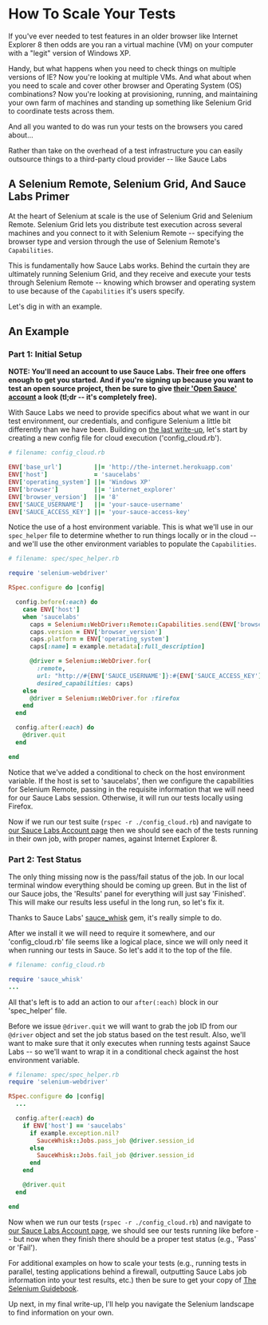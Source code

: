 # How To Scale Your Tests

If you've ever needed to test features in an older browser like Internet Explorer 8 then odds are you ran a virtual machine (VM) on your computer with a "legit" version of Windows XP.

Handy, but what happens when you need to check things on multiple versions of IE? Now you're looking at multiple VMs. And what about when you need to scale and cover other browser and Operating System (OS) combinations? Now you're looking at provisioning, running, and maintaining your own farm of machines and standing up something like Selenium Grid to coordinate tests across them.

And all you wanted to do was run your tests on the browsers you cared about...

Rather than take on the overhead of a test infrastructure you can easily outsource things to a third-party cloud provider -- like Sauce Labs

## A Selenium Remote, Selenium Grid, And Sauce Labs Primer

At the heart of Selenium at scale is the use of Selenium Grid and Selenium Remote. Selenium Grid lets you distribute test execution across several machines and you connect to it with Selenium Remote -- specifying the browser type and version through the use of Selenium Remote's `Capabilities`.

This is fundamentally how Sauce Labs works. Behind the curtain they are ultimately running Selenium Grid, and they receive and execute your tests through Selenium Remote -- knowing which browser and operating system to use because of the `Capabilities` it's users specify.

Let's dig in with an example.

## An Example

### Part 1: Initial Setup

__NOTE: You'll need an account to use Sauce Labs. Their free one offers enough to get you started. And if you're signing up because you want to test an open source project, then be sure to give [their 'Open Sauce' account](https://saucelabs.com/opensauce) a look (tl;dr -- it's completely free).__

With Sauce Labs we need to provide specifics about what we want in our test environment, our credentials, and configure Selenium a little bit differently than we have been. Building on [the last write-up](http://sauceio.com/index.php/2014/03/getting-started-with-selenium-chapter-6-packaging-for-use/), let's start by creating a new config file for cloud execution ('config_cloud.rb').

```ruby
# filename: config_cloud.rb

ENV['base_url']         ||= 'http://the-internet.herokuapp.com'
ENV['host']             = 'saucelabs'
ENV['operating_system'] ||= 'Windows XP'
ENV['browser']          ||= 'internet_explorer'
ENV['browser_version']  ||= '8'
ENV['SAUCE_USERNAME']   ||= 'your-sauce-username'
ENV['SAUCE_ACCESS_KEY'] ||= 'your-sauce-access-key'
```

Notice the use of a host environment variable. This is what we'll use in our `spec_helper` file to determine whether to run things locally or in the cloud -- and we'll use the other environment variables to populate the `Capabilities`.

```ruby
# filename: spec/spec_helper.rb

require 'selenium-webdriver'

RSpec.configure do |config|

  config.before(:each) do
    case ENV['host']
    when 'saucelabs'
      caps = Selenium::WebDriver::Remote::Capabilities.send(ENV['browser'])
      caps.version = ENV['browser_version']
      caps.platform = ENV['operating_system']
      caps[:name] = example.metadata[:full_description]

      @driver = Selenium::WebDriver.for(
        :remote,
        url: "http://#{ENV['SAUCE_USERNAME']}:#{ENV['SAUCE_ACCESS_KEY']}@ondemand.saucelabs.com:80/wd/hub",
        desired_capabilities: caps)
    else
      @driver = Selenium::WebDriver.for :firefox
    end
  end

  config.after(:each) do
    @driver.quit
  end

end
```

Notice that we've added a conditional to check on the host environment variable. If the host is set to 'saucelabs', then we configure the capabilities for Selenium Remote, passing in the requisite information that we will need for our Sauce Labs session. Otherwise, it will run our tests locally using Firefox.

Now if we run our test suite (`rspec -r ./config_cloud.rb`) and navigate to [our Sauce Labs Account page](https://saucelabs.com/account) then we should see each of the tests running in their own job, with proper names, against Internet Explorer 8.

### Part 2: Test Status

The only thing missing now is the pass/fail status of the job. In our local terminal window everything should be coming up green. But in the list of our Sauce jobs, the 'Results' panel for everything will just say 'Finished'. This will make our results less useful in the long run, so let's fix it.

Thanks to Sauce Labs' [sauce_whisk](https://github.com/saucelabs/sauce_whisk) gem, it's really simple to do.

After we install it we will need to require it somewhere, and our 'config_cloud.rb' file seems like a logical place, since we will only need it when running our tests in Sauce. So let's add it to the top of the file.

```ruby
# filename: config_cloud.rb

require 'sauce_whisk'
...
```

All that's left is to add an action to our `after(:each)` block in our 'spec_helper' file.

Before we issue `@driver.quit` we will want to grab the job ID from our `@driver` object and set the job status based on the test result. Also, we'll want to make sure that it only executes when running tests against Sauce Labs -- so we'll want to wrap it in a conditional check against the host environment variable.

```ruby
# filename: spec/spec_helper.rb
require 'selenium-webdriver'

RSpec.configure do |config|
  ...

  config.after(:each) do
    if ENV['host'] == 'saucelabs'
      if example.exception.nil?
        SauceWhisk::Jobs.pass_job @driver.session_id
      else
        SauceWhisk::Jobs.fail_job @driver.session_id
      end
    end

    @driver.quit
  end

end
```

Now when we run our tests (`rspec -r ./config_cloud.rb`) and navigate to [our Sauce Labs Account page](https://saucelabs.com/account), we should see our tests running like before -- but now when they finish there should be a proper test status (e.g., 'Pass' or 'Fail').

For additional examples on how to scale your tests (e.g., running tests in parallel, testing applications behind a firewall, outputting Sauce Labs job information into your test results, etc.) then be sure to get your copy of [The Selenium Guidebook](http://davehaeffner.com/selenium-guidebook).

Up next, in my final write-up, I'll help you navigate the Selenium landscape to find information on your own.
